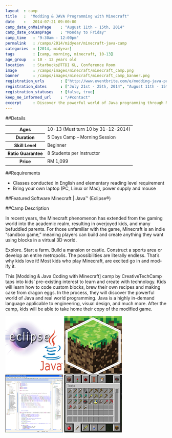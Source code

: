```yaml
---
layout 	: camp
title 	:  "Modding & JAVA Programming with Minecraft"
date 	:   2014-07-21 09:00:00
camp_date_onMainPage 	: "August 11th - 15th, 2014"
camp_date_onCampPage 	: "Monday to Friday"
camp_time	: "9:30am - 12:00pm"
permalink   : /camps/2014/midyear/minecraft-java-camp
categories  : [2014, midyear]
tags	    : [camp, morning, minecraft, 10-13]
age_group 	: 10 - 12 years old
location	: Starbucks@TTDI KL, Conference Room
image		: /camps/images/minecraft/minecraft_camp.png
banner		: /camps/images/minecraft/minecraft_camp_banner.png
registration_urls		: ["http://www.eventbrite.com/e/modding-java-programming-with-minecraft-tickets-12100116775", "http://www.eventbrite.com/e/modding-java-programming-with-minecraft-aug-11th-15th-tickets-12250695159"]
registration_dates		: ["July 21st - 25th, 2014", "August 11th - 15th, 2014"]
registration_statuses	: [false, true]
keep_me_informed_url	: "/#contact"
excerpt		: Discover the powerful world of Java programming through Minecraft. Start with the fundamentals of Java and Minecraft tools, then start modding!
---
```


##Details

<table>
	<tr>
		<th>Ages</th>
		<td>10-13 (Must turn 10 by 31-12-2014)</td>
	</tr>	
	<tr>
		<th>Duration</th>
		<td>5 Days Camp – Morning Session</td>
	</tr>	
	<tr>
		<th>Skill Level</th>
		<td>Beginner</td>
	</tr>	
	<tr>
		<th>Ratio Guarantee</th>
		<td>8 Students per Instructor</td>
	</tr>
    <tr>
		<th>Price</th>
		<td>RM 1,099</td>
	</tr>
</table>

##Requirements
* Classes conducted in English and elementary reading level requirement
* Bring your own laptop (PC, Linux or Mac), power supply and mouse

##Featured Software
Minecraft | Java™ (Eclipse®)

##Camp Description
<div class="row">
<div class="col-md-8">

<p>
In recent years, the Minecraft phenomenon has extended from the gaming world into the academic realm, resulting in overjoyed kids, and many befuddled parents. For those unfamiliar with the game, Minecraft is an indie “sandbox game,” meaning players can build and create anything they want using blocks in a virtual 3D world. 
</p>
<p>
Explore. Start a farm. Build a mansion or castle. Construct a sports area or develop an entire metropolis. The possibilities are literally endless. That’s why kids love it! Most kids who play Minecraft, are excited go in and mod-ify it. 
</p>
<p>
This [Modding & Java Coding with Minecraft] camp by CreativeTechCamp taps into kids’ pre-existing interest to learn and create with technology. Kids will learn how to code custom blocks, brew their own recipes and making cake from dragon eggs. In the process, they will discover the powerful world of Java and real world programming. Java is a highly in-demand language applicable to engineering, visual design, and much more. After the camp, kids will be able to take home their copy of the modified game.
</p>

</div>
<div class="col-md-4">
	<img class="pad img-responsive ctc-camp-imgs" src="/camps/images/minecraft/1.png"/>
	<img class="pad img-responsive ctc-camp-imgs" src="/camps/images/minecraft/2.png"/>
	<img class="pad img-responsive ctc-camp-imgs" src="/camps/images/minecraft/3.png"/>
	<img class="pad img-responsive ctc-camp-imgs" src="/camps/images/minecraft/4.png"/>
</div>
</div>
